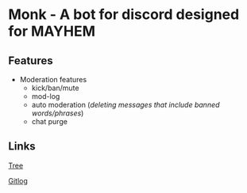 # Monk - A bot for discord designed for MAYHEM
## Features
* Moderation features
  * kick/ban/mute
  * mod-log
  * auto moderation (_deleting messages that include banned words/phrases_)
  * chat purge
  
## Links
[Tree](https://github.com/LazyKernel/ot-harjoitustyo/blob/master/laskarit/viikko1/komentorivi.txt)

[Gitlog](https://github.com/LazyKernel/ot-harjoitustyo/blob/master/laskarit/viikko1/gitlog.txt)
